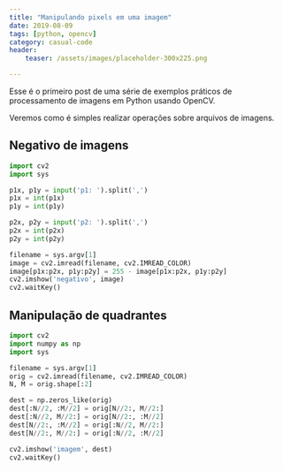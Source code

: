 ```yaml
---
title: "Manipulando pixels em uma imagem"
date: 2019-08-09
tags: [python, opencv]
category: casual-code
header:
    teaser: /assets/images/placeholder-300x225.png

---
```


Esse é o primeiro post de uma série de exemplos práticos de processamento de imagens em Python usando OpenCV.
<!--more-->
Veremos como é simples realizar operações sobre arquivos de imagens.
## Negativo de imagens

```python
import cv2
import sys

p1x, p1y = input('p1: ').split(',')
p1x = int(p1x)
p1y = int(p1y)

p2x, p2y = input('p2: ').split(',')
p2x = int(p2x)
p2y = int(p2y)

filename = sys.argv[1]
image = cv2.imread(filename, cv2.IMREAD_COLOR)
image[p1x:p2x, p1y:p2y] = 255 - image[p1x:p2x, p1y:p2y]
cv2.imshow('negativo', image)
cv2.waitKey()
```

## Manipulação de quadrantes

```python
import cv2
import numpy as np
import sys

filename = sys.argv[1]
orig = cv2.imread(filename, cv2.IMREAD_COLOR)
N, M = orig.shape[:2]

dest = np.zeros_like(orig)
dest[:N//2, :M//2] = orig[N//2:, M//2:]
dest[:N//2, M//2:] = orig[N//2:, :M//2]
dest[N//2:, :M//2] = orig[:N//2, M//2:]
dest[N//2:, M//2:] = orig[:N//2, :M//2]

cv2.imshow('imagem', dest)
cv2.waitKey()
```

